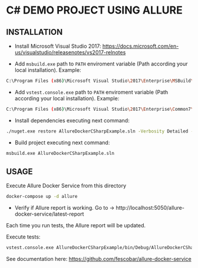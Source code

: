 # C# DEMO PROJECT USING ALLURE

## INSTALLATION
- Install Microsoft Visual Studio 2017: https://docs.microsoft.com/en-us/visualstudio/releasenotes/vs2017-relnotes

- Add `msbuild.exe` path to `PATH` enviroment variable (Path according your local installation).
Example:
```sh
C:\Program Files (x86)\Microsoft Visual Studio\2017\Enterprise\MSBuild\15.0\Bin
```

- Add `vstest.console.exe` path to `PATH` enviroment variable (Path according your local installation).
Example:
```sh
C:\Program Files (x86)\Microsoft Visual Studio\2017\Enterprise\Common7\IDE\CommonExtensions\Microsoft\TestWindow
```

- Install dependencies executing next command:
```sh
./nuget.exe restore AllureDockerCSharpExample.sln -Verbosity Detailed -NonInteractive
 ```

- Build project executing next command:
```sh
msbuild.exe AllureDockerCSharpExample.sln
 ```

## USAGE
Execute Allure Docker Service from this directory
```sh
docker-compose up -d allure
```

- Verify if Allure report is working. Go to -> http://localhost:5050/allure-docker-service/latest-report

Each time you run tests, the Allure report will be updated.

Execute tests:
```sh
vstest.console.exe AllureDockerCSharpExample/bin/Debug/AllureDockerCSharpExample.dll /TestCaseFilter:"allure"
 ```

See documentation here: https://github.com/fescobar/allure-docker-service